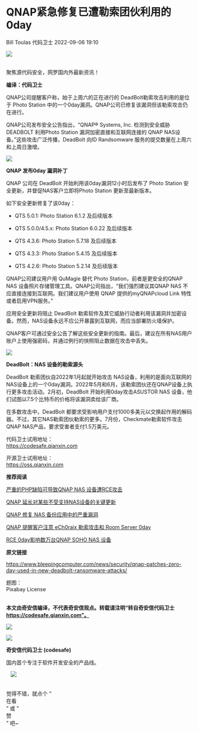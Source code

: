 #  QNAP紧急修复已遭勒索团伙利用的0day   
Bill Toulas  代码卫士   2022-09-06 19:10  
  
![](https://mmbiz.qpic.cn/mmbiz_gif/Az5ZsrEic9ot90z9etZLlU7OTaPOdibteeibJMMmbwc29aJlDOmUicibIRoLdcuEQjtHQ2qjVtZBt0M5eVbYoQzlHiaw/640?wx_fmt=gif "")  
  
   
聚焦源代码安全，网罗国内外最新资讯！  
  
**编译：代码卫士**  
  
QNAP公司提醒客户称，始于上周六的正在进行的 DeadBolt勒索攻击利用的是位于 Photo Station 中的一个0day漏洞。QNAP公司已修复该漏洞但该勒索攻击仍在进行。  
  
  
  
QNAP公司发布安全公告指出，“QNAP® Systems, Inc. 检测到安全威胁 DEADBOLT 利用Photo Station 漏洞加密直接和互联网连接的 QNAP NAS设备。”这些攻击广泛传播，DeadBolt 向ID Randsomware 服务的提交数量在上周六和上周日激增。  
  
  
![](https://mmbiz.qpic.cn/mmbiz_png/oBANLWYScMQXqMhuNKR3T0ahnskbYvmwk0WT2swBaicia3I4c2daico0gTNt6Nsn1yNqK5argmFsTHCibvBItPt90w/640?wx_fmt=png "")  
  
  
**QNAP 发布0day 漏洞补丁**  
  
  
QNAP 公司在 DeadBolt 开始利用该0day漏洞12小时后发布了 Photo Station 安全更新，并督促NAS客户立即将Photo Station 更新至最新版本。  
  
如下安全更新修复了该0day：  
  
- QTS 5.0.1: Photo Station 6.1.2 及后续版本  
  
- QTS 5.0.0/4.5.x: Photo Station 6.0.22 及后续版本  
  
- QTS 4.3.6: Photo Station 5.7.18 及后续版本  
  
- QTS 4.3.3: Photo Station 5.4.15 及后续版本  
  
- QTS 4.2.6: Photo Station 5.2.14 及后续版本  
  
  
  
QNAP公司建议用户用 QuMagie 替代 Photo Station，前者是更安全的QNAP NAS 设备照片存储管理工具。QNAP公司指出，“我们强烈建议其QNAP NAS 不应直接连接到互联网。我们建议用户使用 QNAP 提供的myQNAPcloud Link 特性或者启用VPN服务。”  
  
应用安全更新将阻止 DeadBolt 勒索软件及其它威胁行动者利用该漏洞并加密设备。然而，NAS设备永远不应公开暴露到互联网，而应当部署防火墙保护。  
  
QNAP客户可通过安全公告了解这些安全更新的指南。最后，建议在所有NAS用户账户上使用强密码，并通过例行的快照阻止数据在攻击中丢失。  
  
  
![](https://mmbiz.qpic.cn/mmbiz_png/oBANLWYScMQXqMhuNKR3T0ahnskbYvmwk0WT2swBaicia3I4c2daico0gTNt6Nsn1yNqK5argmFsTHCibvBItPt90w/640?wx_fmt=png "")  
  
  
**DeadBolt：NAS 设备的勒索源头**  
  
  
DeadBolt 勒索团伙自2022年1月起就开始攻击 NAS设备，利用的是面向互联网的NAS设备上的一个0day漏洞。2022年5月和6月，该勒索团伙还在QNAP设备上执行更多攻击活动。2月初，DeadBolt 开始利用0day攻击ASUSTOR NAS 设备，他们试图以7.5个比特币的价格将该漏洞卖给该厂商。  
  
在多数攻击中，DeadBolt 都要求受影响用户支付1000多美元以交换起作用的解码器。不过，其它NAS勒索团伙勒索的更多。7月份，Checkmate勒索软件攻击QNAP NAS产品，要求受害者支付1.5万美元。  
  
  
  
代码卫士试用地址：  
https://codesafe.qianxin.com  
  
开源卫士试用地址：  
https://oss.qianxin.com  
  
  
  
  
  
  
  
  
  
  
  
  
**推荐阅读**  
  
[严重的PHP缺陷可导致QNAP NAS 设备遭RCE攻击](http://mp.weixin.qq.com/s?__biz=MzI2NTg4OTc5Nw==&mid=2247512551&idx=2&sn=62ca391c055ea2839fe4178afcd48f4b&chksm=ea94808ddde3099be6ec5044d096c7921e4abb430485bfbd3eb207e3fa39af16c7a0ca6a766b&scene=21#wechat_redirect)  
  
  
[QNAP 延长对某些不受支持NAS设备的关键更新](http://mp.weixin.qq.com/s?__biz=MzI2NTg4OTc5Nw==&mid=2247510517&idx=2&sn=b46c734e2964ef630b8aca33967cd650&chksm=ea94989fdde31189597f79fdc85b321aa74bc47938baef54edeacea6b41bffcbfe2350815322&scene=21#wechat_redirect)  
  
  
[QNAP 修复 NAS 备份应用中的严重漏洞](http://mp.weixin.qq.com/s?__biz=MzI2NTg4OTc5Nw==&mid=2247506155&idx=2&sn=8f7fdfda2b503275dc60dcca755a4573&chksm=ea94e981dde3609733bf222b2eb637a96066b4c40b0855468408401edfa03146e0851ef4c055&scene=21#wechat_redirect)  
  
  
[QNAP 提醒客户注意 eCh0raix 勒索攻击和 Room Server 0day](http://mp.weixin.qq.com/s?__biz=MzI2NTg4OTc5Nw==&mid=2247504237&idx=3&sn=43c42792dfa40b987073b70e8a953e36&chksm=ea94e007dde36911528c383eb4c89b792f74533a57b421f44886b84e2a9c74ddc10199682202&scene=21#wechat_redirect)  
  
  
[RCE 0day影响数万台QNAP SOHO NAS 设备](http://mp.weixin.qq.com/s?__biz=MzI2NTg4OTc5Nw==&mid=2247503218&idx=3&sn=80d4f2d0b1484dad642055b80ef8ed3e&chksm=ea94fc18dde3750ecc5a0d6bbf95783b38303c85b8a84726bbddf683bd7a86e732a25c914f28&scene=21#wechat_redirect)  
  
  
  
  
**原文链接**  
  
https://www.bleepingcomputer.com/news/security/qnap-patches-zero-day-used-in-new-deadbolt-ransomware-attacks/  
  
  
题图：  
Pixabay License  
‍  
  
  
  
**本文由奇安信编译，不代表奇安信观点。转载请注明“转自奇安信代码卫士 https://codesafe.qianxin.com”。**  
  
  
  
  
![](https://mmbiz.qpic.cn/mmbiz_jpg/oBANLWYScMSf7nNLWrJL6dkJp7RB8Kl4zxU9ibnQjuvo4VoZ5ic9Q91K3WshWzqEybcroVEOQpgYfx1uYgwJhlFQ/640?wx_fmt=jpeg "")  
  
![](https://mmbiz.qpic.cn/mmbiz_jpg/oBANLWYScMSN5sfviaCuvYQccJZlrr64sRlvcbdWjDic9mPQ8mBBFDCKP6VibiaNE1kDVuoIOiaIVRoTjSsSftGC8gw/640?wx_fmt=jpeg "")  
  
**奇安信代码卫士 (codesafe)**  
  
国内首个专注于软件开发安全的产品线。  
  
   ![](https://mmbiz.qpic.cn/mmbiz_gif/oBANLWYScMQ5iciaeKS21icDIWSVd0M9zEhicFK0rbCJOrgpc09iaH6nvqvsIdckDfxH2K4tu9CvPJgSf7XhGHJwVyQ/640?wx_fmt=gif "")  
  
   
觉得不错，就点个 “  
在看  
” 或 "  
赞  
” 吧~  
